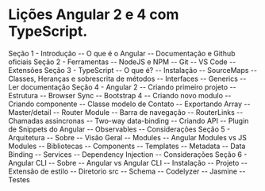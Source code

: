 # Lições Angular 2 e 4 com TypeScript.

Seção 1 - Introdução
        -- O que é o Angular
        -- Documentação e Github oficiais
Seção 2 - Ferramentas
        -- NodeJS e NPM
        -- Git
        -- VS Code
        -- Extensões
Seção 3 - TypeScript
        -- O que é?
        -- Instalação
        -- SourceMaps
        -- Classes, Heranças e sobrescrita de métodos
        -- Interfaces
        -- Generics
        -- Ler documentação
Seção 4 - Angular 2
        -- Criando primeiro projeto
        -- Estrutura
        -- Browser Sync
        -- Bootstrap 4
        -- Criando novo modulo
        -- Criando componente
        -- Classe modelo de Contato
        -- Exportando Array
        -- Master/detail
        -- Router Module
        -- Barra de navegação
        -- RouterLinks
        -- Chamadas assincronas
        -- Two-way data-binding
        -- Criando API
        -- Plugin de Snippets do Angular
        -- Observables
        -- Considerações
Seção 5 - Arquitetura
        -- Sobre
        -- Visão Geral
        -- Modules
        -- Angular Modules vs JS Modules
        -- Bibliotecas
        -- Components
        -- Templates
        -- Metadata
        -- Data Binding
        -- Services
        -- Dependency Injection
        -- Considerações
Seção 6 - Angular CLI
        -- Sobre
        -- Angular vs Angular CLI
        -- Instalação
        -- Projeto
        -- Extensão de estilo
        -- Diretorio src
        -- Schema
        -- Codelyzer
        -- Jasmine
        -- Testes
        


